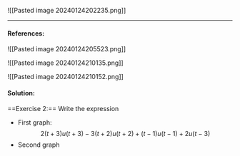 ![[Pasted image 20240124202235.png]]
 
---
#### References:

![[Pasted image 20240124205523.png]]

![[Pasted image 20240124210135.png]]

![[Pasted image 20240124210152.png]]


#### Solution:

==Exercise 2:== Write the expression
- First graph: $$2(t+3)u(t+3) - 3(t+2)u(t+2) + (t-1)u(t-1) + 2u(t-3)$$
- Second graph